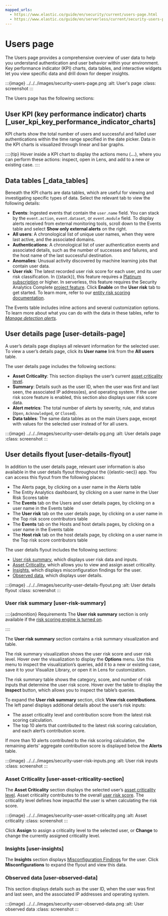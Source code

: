 ```yaml
---
mapped_urls:
  - https://www.elastic.co/guide/en/security/current/users-page.html
  - https://www.elastic.co/guide/en/serverless/current/security-users-page.html
---
```


# Users page

The Users page provides a comprehensive overview of user data to help you understand authentication and user behavior within your environment. Key performance indicator (KPI) charts, data tables, and interactive widgets let you view specific data and drill down for deeper insights.

:::{image} ../../../images/security-users-page.png
:alt: User's page
:class: screenshot
:::

The Users page has the following sections:


## User KPI (key performance indicator) charts [_user_kpi_key_performance_indicator_charts]

KPI charts show the total number of users and successful and failed user authentications within the time range specified in the date picker. Data in the KPI charts is visualized through linear and bar graphs.

::::{tip}
Hover inside a KPI chart to display the actions menu (**…​**), where you can perform these actions: inspect, open in Lens, and add to a new or existing case.
::::



## Data tables [_data_tables]

Beneath the KPI charts are data tables, which are useful for viewing and investigating specific types of data. Select the relevant tab to view the following details:

* **Events**: Ingested events that contain the `user.name` field. You can stack by the `event.action`, `event.dataset`, or `event.module` field. To display alerts received from external monitoring tools, scroll down to the Events table and select **Show only external alerts** on the right.
* **All users**: A chronological list of unique user names, when they were last active, and the associated domains.
* **Authentications**: A chronological list of user authentication events and associated details, such as the number of successes and failures, and the host name of the last successful destination.
* **Anomalies**: Unusual activity discovered by machine learning jobs that contain user data.
* **User risk**: The latest recorded user risk score for each user, and its user risk classification. In {{stack}}, this feature requires a [Platinum subscription](https://www.elastic.co/pricing) or higher. In serverless, this feature requires the Security Analytics Complete [project feature](/deploy-manage/deploy/elastic-cloud/project-settings.md). Click **Enable** on the **User risk** tab to get started. To learn more, refer to our [entity risk scoring documentation](/solutions/security/advanced-entity-analytics/entity-risk-scoring.md).

The Events table includes inline actions and several customization options. To learn more about what you can do with the data in these tables, refer to [*Manage detection alerts*](/solutions/security/detect-and-alert/manage-detection-alerts.md).


## User details page [user-details-page]

A user’s details page displays all relevant information for the selected user. To view a user’s details page, click its **User name** link from the **All users** table.

The user details page includes the following sections:

* **Asset Criticality**: This section displays the user’s current [asset criticality level](/solutions/security/advanced-entity-analytics/asset-criticality.md).
* **Summary**: Details such as the user ID, when the user was first and last seen, the associated IP address(es), and operating system. If the user risk score feature is enabled, this section also displays user risk score data.
* **Alert metrics**: The total number of alerts by severity, rule, and status (`Open`, `Acknowledged`, or `Closed`).
* **Data tables**: The same data tables as on the main Users page, except with values for the selected user instead of for all users.

:::{image} ../../../images/security-user-details-pg.png
:alt: User details page
:class: screenshot
:::


## User details flyout [user-details-flyout]

In addition to the user details page, relevant user information is also available in the user details flyout throughout the {{elastic-sec}} app. You can access this flyout from the following places:

* The Alerts page, by clicking on a user name in the Alerts table
* The Entity Analytics dashboard, by clicking on a user name in the User Risk Scores table
* The **Events** tab on the Users and user details pages, by clicking on a user name in the Events table
* The **User risk** tab on the user details page, by clicking on a user name in the Top risk score contributors table
* The **Events** tab on the Hosts and host details pages, by clicking on a user name in the Events table
* The **Host risk** tab on the host details page, by clicking on a user name in the Top risk score contributors table

The user details flyout includes the following sections:

* [User risk summary](/solutions/security/explore/users-page.md#user-risk-summary), which displays user risk data and inputs.
* [Asset Criticality](/solutions/security/explore/users-page.md#user-asset-criticality-section), which allows you to view and assign asset criticality.
* [Insights](/solutions/security/explore/users-page.md#user-insights), which displays misconfiguration findings for the user.
* [Observed data](/solutions/security/explore/users-page.md#user-observed-data), which displays user details.

:::{image} ../../../images/security-user-details-flyout.png
:alt: User details flyout
:class: screenshot
:::


### User risk summary [user-risk-summary]

::::{admonition} Requirements
The **User risk summary** section is only available if the [risk scoring engine is turned on](/solutions/security/advanced-entity-analytics/turn-on-risk-scoring-engine.md).

::::


The **User risk summary** section contains a risk summary visualization and table.

The risk summary visualization shows the user risk score and user risk level. Hover over the visualization to display the **Options** menu. Use this menu to inspect the visualization’s queries, add it to a new or existing case, save it to your Visualize Library, or open it in Lens for customization.

The risk summary table shows the category, score, and number of risk inputs that determine the user risk score. Hover over the table to display the **Inspect** button, which allows you to inspect the table’s queries.

To expand the **User risk summary** section, click **View risk contributions**. The left panel displays additional details about the user’s risk inputs:

* The asset criticality level and contribution score from the latest risk scoring calculation.
* The top 10 alerts that contributed to the latest risk scoring calculation, and each alert’s contribution score.

If more than 10 alerts contributed to the risk scoring calculation, the remaining alerts' aggregate contribution score is displayed below the **Alerts** table.

:::{image} ../../../images/security-user-risk-inputs.png
:alt: User risk inputs
:class: screenshot
:::


### Asset Criticality [user-asset-criticality-section]

The **Asset Criticality** section displays the selected user’s [asset criticality level](/solutions/security/advanced-entity-analytics/asset-criticality.md). Asset criticality contributes to the overall [user risk score](/solutions/security/advanced-entity-analytics/entity-risk-scoring.md). The criticality level defines how impactful the user is when calculating the risk score.

:::{image} ../../../images/security-user-asset-criticality.png
:alt: Asset criticality
:class: screenshot
:::

Click **Assign** to assign a criticality level to the selected user, or **Change** to change the currently assigned criticality level.


### Insights [user-insights]

The **Insights** section displays [Misconfiguration Findings](/solutions/security/cloud/findings-page.md) for the user. Click **Misconfigurations** to expand the flyout and view this data.


### Observed data [user-observed-data]

This section displays details such as the user ID, when the user was first and last seen, and the associated IP addresses and operating system.

:::{image} ../../../images/security-user-observed-data.png
:alt: User observed data
:class: screenshot
:::
